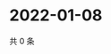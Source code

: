# 2022-01-08

共 0 条

<!-- BEGIN WEIBO -->
<!-- 最后更新时间 Sat Jan 08 2022 06:09:10 GMT+0800 (China Standard Time) -->

<!-- END WEIBO -->
